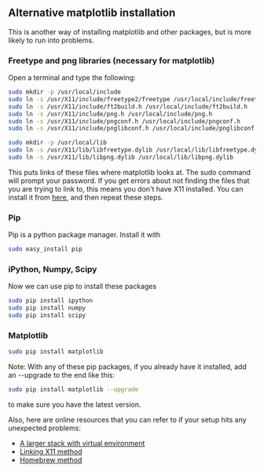 ## Alternative matplotlib installation

This is another way of installing matplotlib and other packages, but
is more likely to run into problems.


### Freetype and png libraries (necessary for matplotlib)

Open a terminal and type the following:

```bash
sudo mkdir -p /usr/local/include
sudo ln -s /usr/X11/include/freetype2/freetype /usr/local/include/freetype
sudo ln -s /usr/X11/include/ft2build.h /usr/local/include/ft2build.h
sudo ln -s /usr/X11/include/png.h /usr/local/include/png.h
sudo ln -s /usr/X11/include/pngconf.h /usr/local/include/pngconf.h
sudo ln -s /usr/X11/include/pnglibconf.h /usr/local/include/pnglibconf.h

sudo mkdir -p /usr/local/lib
sudo ln -s /usr/X11/lib/libfreetype.dylib /usr/local/lib/libfreetype.dylib
sudo ln -s /usr/X11/lib/libpng.dylib /usr/local/lib/libpng.dylib
```

This puts links of these files where matplotlib looks at. The sudo
command will prompt your password. If you get errors about not finding
the files that you are trying to link to, this means you don't have
X11 installed. You can install it from
[here](http://xquartz.macosforge.org/landing/), and then repeat these
steps.


### Pip

Pip is a python package manager. Install it with

```bash
sudo easy_install pip
```


### iPython, Numpy, Scipy

Now we can use pip to install these packages

```bash
sudo pip install ipython
sudo pip install numpy
sudo pip install scipy
```


### Matplotlib

```bash
sudo pip install matplotlib
```

Note: With any of these pip packages, if you already have it
installed, add an --upgrade to the end like this:

```bash
sudo pip install matplotlib --upgrade
```

to make sure you have the latest version.

Also, here are online resources that you can refer to if your setup
hits any unexpected problems:
 * [A larger stack with virtual environment](http://www.tapir.caltech.edu/~dtsang/python.html)
 * [Linking X11 method](https://github.com/rueckstiess/mtools/wiki/matplotlib-Installation-Guide)
 * [Homebrew method](http://penandpants.com/2012/02/24/install-python/)
